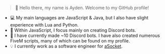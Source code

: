 > 👋 Hello there, my name is Ayden. Welcome to my GitHub profile!
- 💻 My main languages are JavaScript & Java, but I also have slight experience with Lua and Python.
- 🤖 Within JavaScript, I focus mainly on creating Discord bots.
- 🎈 I have currently made ~10 Discord bots. I have also created numerous FiveM scripts, many of which can be found on my profile.
- 💡 I currently work as a software engineer for [aSocket](https://asocket.net/).
